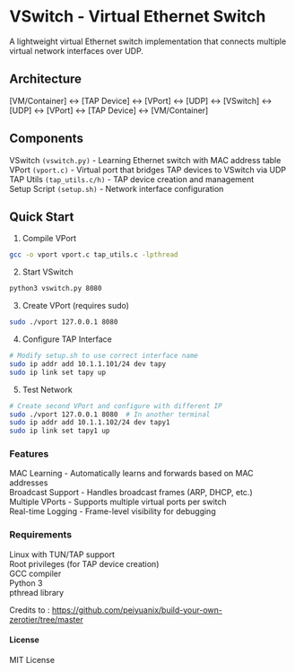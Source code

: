 # VSwitch - Virtual Ethernet Switch
A lightweight virtual Ethernet switch implementation that connects multiple virtual network interfaces over UDP.

## Architecture
[VM/Container] <-> [TAP Device] <-> [VPort] <-> [UDP] <-> [VSwitch] <-> [UDP] <-> [VPort] <-> [TAP Device] <-> [VM/Container]

## Components

VSwitch `(vswitch.py)` - Learning Ethernet switch with MAC address table  
VPort `(vport.c)` - Virtual port that bridges TAP devices to VSwitch via UDP  
TAP Utils `(tap_utils.c/h)` - TAP device creation and management  
Setup Script `(setup.sh)` - Network interface configuration  

## Quick Start
1. Compile VPort
```bash
gcc -o vport vport.c tap_utils.c -lpthread
```
2. Start VSwitch
```bash
python3 vswitch.py 8080
```
3. Create VPort (requires sudo)
```bash
sudo ./vport 127.0.0.1 8080
```
4. Configure TAP Interface
```bash
# Modify setup.sh to use correct interface name
sudo ip addr add 10.1.1.101/24 dev tapy
sudo ip link set tapy up
```
5. Test Network
```bash
# Create second VPort and configure with different IP
sudo ./vport 127.0.0.1 8080  # In another terminal
sudo ip addr add 10.1.1.102/24 dev tapy1
sudo ip link set tapy1 up
```

### Features

MAC Learning - Automatically learns and forwards based on MAC addresses  
Broadcast Support - Handles broadcast frames (ARP, DHCP, etc.)  
Multiple VPorts - Supports multiple virtual ports per switch  
Real-time Logging - Frame-level visibility for debugging  

### Requirements

Linux with TUN/TAP support  
Root privileges (for TAP device creation)  
GCC compiler  
Python 3  
pthread library  

Credits to : https://github.com/peiyuanix/build-your-own-zerotier/tree/master

#### License
MIT License
